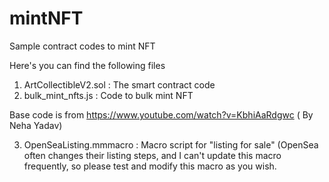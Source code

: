 # mintNFT
Sample contract codes to mint NFT

Here's you can find the following files
1. ArtCollectibleV2.sol : The smart contract code
2. bulk_mint_nfts.js : Code to bulk mint NFT

Base code is from https://www.youtube.com/watch?v=KbhiAaRdgwc ( By Neha Yadav)

3. OpenSeaListing.mmmacro : Macro script for "listing for sale"
(OpenSea often changes their listing steps, and I can't update this macro frequently, so please test and modify this macro as you wish.
